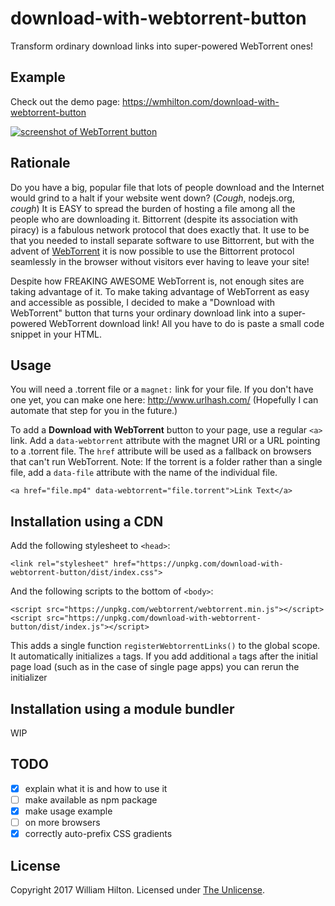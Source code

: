 # download-with-webtorrent-button
Transform ordinary download links into super-powered WebTorrent ones!

## Example

Check out the demo page: https://wmhilton.com/download-with-webtorrent-button

[![screenshot of WebTorrent button](https://github.com/wmhilton/download-with-webtorrent-button/blob/master/dist/animated.gif?raw=true)](https://wmhilton.com/download-with-webtorrent-button)


## Rationale

Do you have a big, popular file that lots of people download and the Internet
would grind to a halt if your website went down? (*Cough*, nodejs.org, *cough*)
It is EASY to spread the burden of hosting a file among all the people who are
downloading it. Bittorrent (despite its association with piracy) is a fabulous
network protocol that does exactly that. It use to be that you needed to install
separate software to use Bittorrent, but with the advent of
[WebTorrent](https://webtorrent.io) it is now possible to use the Bittorrent
protocol seamlessly in the browser without visitors ever having to leave your site!

Despite how FREAKING AWESOME WebTorrent is, not enough sites are taking advantage
of it. To make taking advantage of WebTorrent as easy and
accessible as possible, I decided to make a "Download with WebTorrent" button
that turns your ordinary download link into a super-powered WebTorrent download
link! All you have to do is paste a small code snippet in your HTML.

## Usage

You will need a .torrent file or a `magnet:` link for your file. If you don't have one yet,
you can make one here: http://www.urlhash.com/ (Hopefully I can automate that
step for you in the future.)

To add a **Download with WebTorrent** button to your page, use a regular `<a>` link.
Add a `data-webtorrent` attribute with the magnet URI or a URL pointing to a .torrent file.
The `href` attribute will be used as a fallback on browsers that can't run WebTorrent.
Note: If the torrent is a folder rather than a single file, add a `data-file` attribute
with the name of the individual file.

    <a href="file.mp4" data-webtorrent="file.torrent">Link Text</a>

## Installation using a CDN

Add the following stylesheet to `<head>`:

    <link rel="stylesheet" href="https://unpkg.com/download-with-webtorrent-button/dist/index.css">

And the following scripts to the bottom of `<body>`:

    <script src="https://unpkg.com/webtorrent/webtorrent.min.js"></script>
    <script src="https://unpkg.com/download-with-webtorrent-button/dist/index.js"></script>

This adds a single function `registerWebtorrentLinks()` to the global scope.
It automatically initializes `a` tags. If you add additional `a` tags after the
initial page load (such as in the case of single page apps) you can rerun the
initializer

## Installation using a module bundler

WIP

## TODO

- [x] explain what it is and how to use it
- [ ] make available as npm package
- [x] make usage example
- [ ] on more browsers
- [x] correctly auto-prefix CSS gradients

## License

Copyright 2017 William Hilton.
Licensed under [The Unlicense](http://unlicense.org/).
